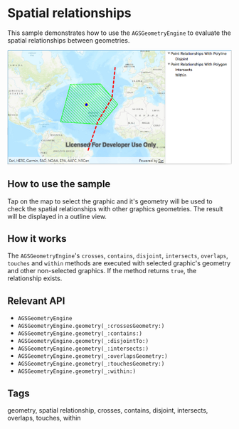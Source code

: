 # Spatial relationships

This sample demonstrates how to use the `AGSGeometryEngine` to evaluate the spatial relationships between geometries.

![image1](image1.png)

## How to use the sample
Tap on the map to select the graphic and it's geometry will be used to check the spatial relationships with other graphics geometries. The result will be displayed in a outline view.

## How it works
The `AGSGeometryEngine`'s `crosses`, `contains`, `disjoint`, `intersects`, `overlaps`, `touches` and `within` methods are executed with selected graphic's geometry and other non-selected graphics. If the method returns `true`, the relationship exists.

## Relevant API
 - `AGSGeometryEngine`
- `AGSGeometryEngine.geometry(_:crossesGeometry:)`
- `AGSGeometryEngine.geometry(_:contains:)`
- `AGSGeometryEngine.geometry(_:disjointTo:)`
- `AGSGeometryEngine.geometry(_:intersects:)`
- `AGSGeometryEngine.geometry(_:overlapsGeometry:)`
- `AGSGeometryEngine.geometry(_:touchesGeometry:)`
- `AGSGeometryEngine.geometry(_:within:)`

## Tags
geometry, spatial relationship, crosses, contains, disjoint, intersects, overlaps, touches, within
